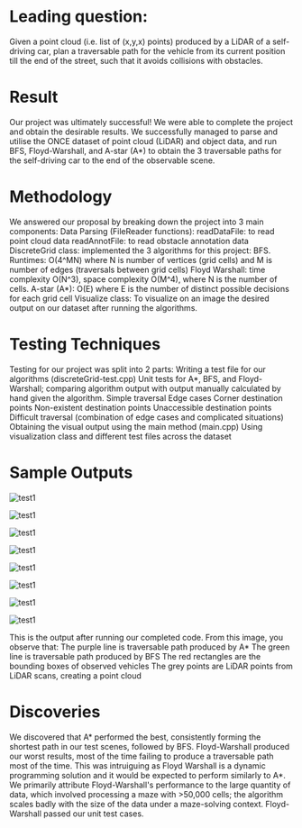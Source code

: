 # Leading question: #

Given a point cloud (i.e. list of (x,y,x) points) produced by a LiDAR of a self-driving car, plan a traversable path for the vehicle from its current position till the end of the street, such that it avoids collisions with obstacles. 
 
 # Result #
Our project was ultimately successful! We were able to complete the project and obtain the desirable results. We successfully managed to parse and utilise the ONCE dataset of point cloud (LiDAR) and object data, and run BFS, Floyd-Warshall, and A-star (A*) to obtain the 3 traversable paths for the self-driving car to the end of the observable scene. 

# Methodology #
We answered our proposal by breaking down the project into 3 main components:
Data Parsing (FileReader functions):
readDataFile: to read point cloud data
readAnnotFile: to read obstacle annotation data
DiscreteGrid class: implemented the 3 algorithms for this project:
BFS. Runtimes: O(4^MN) where N is number of vertices (grid cells) and M is number of edges (traversals between grid cells)
Floyd Warshall: time complexity O(N^3), space complexity O(M^4), where N is the number of cells.
A-star (A*): O(E) where E is the number of distinct possible decisions for each grid cell
Visualize class: To visualize on an image the desired output on our dataset after running the algorithms.
 
# Testing Techniques #

Testing for our project was split into 2 parts:
Writing a test file for our algorithms (discreteGrid-test.cpp)
Unit tests for A*, BFS, and Floyd-Warshall; comparing algorithm output with output manually calculated by hand given the algorithm.
Simple traversal
Edge cases
Corner destination points
Non-existent destination points
Unaccessible destination points
Difficult traversal (combination of edge cases and complicated situations)
Obtaining the visual output using the main method (main.cpp)
Using visualization class and different test files across the dataset
 
# Sample Outputs #
 
 ![test1](./testImages/Painted_Map_1.png)

 ![test1](./testImages/Painted_Map_2.png)

 ![test1](./testImages/Painted_Map_3.png)

 ![test1](./testImages/Painted_Map_4.png)

  ![test1](./testImages/Painted_Map_5.png)

 ![test1](./testImages/Painted_Map_6.png)

 ![test1](./testImages/Painted_Map_7.png)
 
 ![test1](./testImages/Painted_Map_8.png)

This is the output after running our completed code. From this image, you observe that:
The purple line is traversable path produced by A* 
The green line is traversable path produced by BFS 
The red rectangles are the bounding boxes of observed vehicles
The grey points are LiDAR points from LiDAR scans, creating a point cloud
 
# Discoveries #

We discovered that A* performed the best, consistently forming the shortest path in our test scenes, followed by BFS. Floyd-Warshall produced our worst results, most of the time failing to produce a traversable path most of the time. This was intruiguing as Floyd Warshall is a dynamic programming solution and it would be expected to perform similarly to A*. We primarily attribute Floyd-Warshall's performance to the large quantity of data, which involved processing a maze with >50,000 cells; the algorithm scales badly with the size of the data under a maze-solving context. Floyd-Warshall passed our unit test cases.

